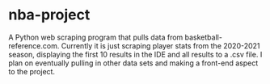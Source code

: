# nba-project

A Python web scraping program that pulls data from basketball-reference.com. Currently it is just scraping player stats from the 2020-2021 season, displaying the first 10 results in the IDE and all results to a .csv file. I plan on eventually pulling in other data sets and making a front-end aspect to the project.
